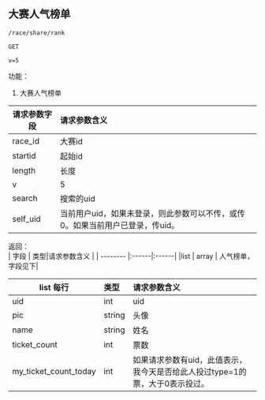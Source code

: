 
## 大赛人气榜单

~~~
/race/share/rank
~~~
~~~
GET
~~~
~~~
v=5
~~~

功能：  

1. 大赛人气榜单


| 请求参数字段        | 请求参数含义  |
| -------- |:------|
|race_id       |  大赛id|
|startid       |  起始id|
|length       |  长度|
|v       |  5|
|search       |  搜索的uid |
|self_uid       |  当前用户uid，如果未登录，则此参数可以不传，或传0。如果当前用户已登录，传uid。 |


返回：      
| 字段        | 类型|请求参数含义  |
| -------- |:------|:------|
|list   | array    |  人气榜单，字段见下|

| list 每行        | 类型|请求参数含义  |
| -------- |:------|:------|
|uid   | int    | uid|
|pic   | string    | 头像 |
|name   | string    | 姓名 |
|ticket_count   | int    | 票数 |
|my_ticket_count_today   | int    | 如果请求参数有uid，此值表示，我今天是否给此人投过type=1的票，大于0表示投过。 |



